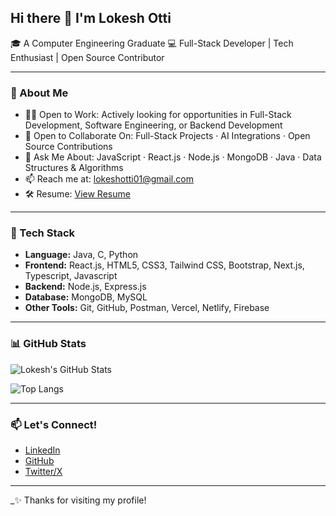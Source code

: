 ## Hi there 👋 I'm Lokesh Otti

🎓 A Computer Engineering Graduate
💻 Full-Stack Developer | Tech Enthusiast | Open Source Contributor  

---

### 🚀 About Me

- 👨‍💻 Open to Work: Actively looking for opportunities in Full-Stack Development, Software Engineering, or Backend Development
- 👯 Open to Collaborate On: Full-Stack Projects · AI Integrations · Open Source Contributions
- 💬 Ask Me About: JavaScript · React.js · Node.js · MongoDB · Java · Data Structures & Algorithms
- 📫 Reach me at: [lokeshotti01@gmail.com](mailto:lokeshotti01@gmail.com)
- 🛠️ Resume: [View Resume](#https://drive.google.com/file/d/1tbqIv2Mgc2tejoZim9BwcMcHBHpQEgIl/view?usp=drive_link) <!-- add your actual resume link -->

---

### 🧰 Tech Stack

- **Language:** Java, C, Python
- **Frontend:** React.js, HTML5, CSS3, Tailwind CSS, Bootstrap, Next.js, Typescript, Javascript
- **Backend:** Node.js, Express.js  
- **Database:** MongoDB, MySQL  
- **Other Tools:** Git, GitHub, Postman, Vercel, Netlify, Firebase

---

### 📊 GitHub Stats

![Lokesh's GitHub Stats](https://github-readme-stats.vercel.app/api?username=LokeshOtti29&show_icons=true&theme=github_dark&hide_title=true)

![Top Langs](https://github-readme-stats.vercel.app/api/top-langs/?username=LokeshOtti29&layout=compact&theme=github_dark)

---

### 📫 Let's Connect!

- [LinkedIn](https://www.linkedin.com/in/lokesh-otti-8b661526a/)
- [GitHub](https://github.com/LokeshOtti29)
- [Twitter/X](https://x.com/lkot370978)

---

_✨ Thanks for visiting my profile! 

